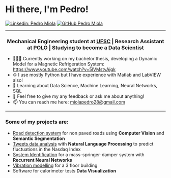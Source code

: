 # Hi there, I'm Pedro!

[![Linkedin: Pedro Miola](https://img.shields.io/badge/-PedroMiola-blue?style=flat-square&logo=Linkedin&logoColor=white)](https://www.linkedin.com/in/pdmpedromiola/) 
[![GitHub Pedro Miola](https://img.shields.io/github/followers/pedromiola28?label=follow&style=social)](https://github.com/pedromiola28)

---
<h3 align="center">Mechanical Engineering student at <a href='http://emc.ufsc.br/portal/?lang=en'>UFSC</a> | Research Assistant at <a href='https://polo.ufsc.br/en/'>POLO</a> | Studying to become a Data Scientist   </a></h3>




- 👨🏽‍💻 Currently working on my bachelor thesis, developing a Dynamic Model for a Magnetic Refrigeration System: https://www.youtube.com/watch?v=5lVMstvAjgk
- ⚙️ I use mostly Python but I have experience with Matlab and LabVIEW also!
- 🌱 Learning about Data Science, Machine Learning, Neural Networks, SQL 
- 💬 Feel free to give my any feedback or ask me about anything!
- 📫 You can reach me here: miolapedro28@gmail.com
---

### Some of my projects are: 

- <a href='https://github.com/pedromiola28/Computer-Vision'>Road detection system</a>  for non paved roads using **Computer Vision** and **Semantic Segmentation**
- <a href='https://github.com/pedromiola28/NLP-on-tweets--to-forecast-fluctuations-in-the-Nasdaq-index'>Tweets data analysis</a> with **Natural Language Processing** to predict fluctuations in the Nasdaq Index
- <a href='https://github.com/pedromiola28/Time-Series---System-Identification'>System Identification</a> for a mass-springer-damper system with **Recurrent Neural Networks**
- <a href='https://github.com/pedromiola28/Projeto_Controle_de_Vibracoes'>Vibration modelling</a> for a 3 floor building 
- Software for calorimeter tests **Data Visualization**
